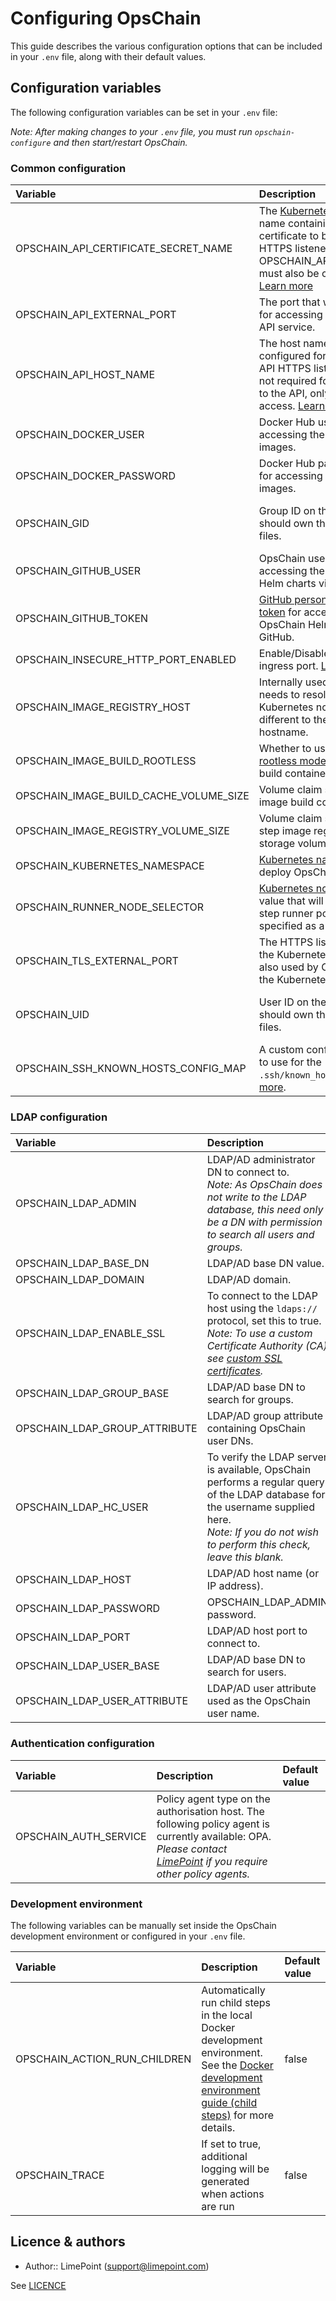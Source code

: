 # Configuring OpsChain

This guide describes the various configuration options that can be included in your `.env` file, along with their default values.

## Configuration variables

The following configuration variables can be set in your `.env` file:

_Note: After making changes to your `.env` file, you must run `opschain-configure` and then start/restart OpsChain._

### Common configuration

| Variable                               | Description                                                                                                                                                                                                                                                     | Default value                                                    |
| :------------------------------------- | :-------------------------------------------------------------------------------------------------------------------------------------------------------------------------------------------------------------------------------------------------------------- | :--------------------------------------------------------------- |
| OPSCHAIN_API_CERTIFICATE_SECRET_NAME   | The [Kubernetes TLS secret](https://kubernetes.io/docs/concepts/configuration/secret/#tls-secrets) name containing a custom certificate to be used for the HTTPS listener. OPSCHAIN_API_HOST_NAME must also be configured. [Learn more](tls.md#api-certificate) |                                                                  |
| OPSCHAIN_API_EXTERNAL_PORT             | The port that will be exposed for accessing the OpsChain API service.                                                                                                                                                                                           | `3000`                                                           |
| OPSCHAIN_API_HOST_NAME                 | The host name that will be configured for the OpsChain API HTTPS listener. This is not required for HTTP access to the API, only for HTTPS access. [Learn more](tls.md#accessing-the-opschain-api-via-https)                                                    |                                                                  |
| OPSCHAIN_DOCKER_USER                   | Docker Hub username for accessing the OpsChain images.                                                                                                                                                                                                          |                                                                  |
| OPSCHAIN_DOCKER_PASSWORD               | Docker Hub password/token for accessing the OpsChain images.                                                                                                                                                                                                    |                                                                  |
| OPSCHAIN_GID                           | Group ID on the host that should own the OpsChain files.                                                                                                                                                                                                        | GID of the current user (i.e. the output of the `id -g` command) |
| OPSCHAIN_GITHUB_USER                   | OpsChain username for accessing the OpsChain Helm charts via GitHub.                                                                                                                                                                                            |                                                                  |
| OPSCHAIN_GITHUB_TOKEN                  | [GitHub personal access token](https://docs.github.com/en/github/authenticating-to-github/creating-a-personal-access-token) for accessing the OpsChain Helm charts via GitHub.                                                                                  |                                                                  |
| OPSCHAIN_INSECURE_HTTP_PORT_ENABLED    | Enable/Disable the HTTP ingress port. [Learn more](tls.md#disable-the-insecure-http-listener).                                                                                                                                                                  | true                                                             |
| OPSCHAIN_IMAGE_REGISTRY_HOST           | Internally used hostname that needs to resolve to the Kubernetes node, but be different to the API hostname.                                                                                                                                                    | `opschain-image-registry.local.gd`                               |
| OPSCHAIN_IMAGE_BUILD_ROOTLESS          | Whether to use the [Buildkit rootless mode](https://github.com/moby/buildkit/blob/master/docs/rootless.md#rootless-mode) for the image build container.                                                                                                         | `true`                                                           |
| OPSCHAIN_IMAGE_BUILD_CACHE_VOLUME_SIZE | Volume claim size for the image build container cache.                                                                                                                                                                                                          | `10Gi`                                                           |
| OPSCHAIN_IMAGE_REGISTRY_VOLUME_SIZE    | Volume claim size for the step image registry image storage volume.                                                                                                                                                                                             | `10Gi`                                                           |
| OPSCHAIN_KUBERNETES_NAMESPACE          | [Kubernetes namespace](https://kubernetes.io/docs/concepts/overview/working-with-objects/namespaces/) to deploy OpsChain into.                                                                                                                                  | `opschain-trial`                                                 |
| OPSCHAIN_RUNNER_NODE_SELECTOR          | [Kubernetes nodeSelector](https://kubernetes.io/docs/concepts/scheduling-eviction/assign-pod-node/) value that will be used for step runner pods. Must be specified as a JSON string.                                                                           | '{}'                                                             |
| OPSCHAIN_TLS_EXTERNAL_PORT             | The HTTPS listener port on the Kubernetes node. It is also used by OpsChain from the Kubernetes runtime.                                                                                                                                                        | `3443`                                                           |
| OPSCHAIN_UID                           | User ID on the host that should own the OpsChain files.                                                                                                                                                                                                         | UID of the current user (i.e. the output of the `id -u` command) |
| OPSCHAIN_SSH_KNOWN_HOSTS_CONFIG_MAP    | A custom config map name to use for the `.ssh/known_hosts` file. [Learn more](/docs/reference/project_git_repositories.md#customising-the-ssh-known_hosts-file).                                                                                                |                                                                  |

### LDAP configuration

| Variable                      | Description                                                                                                                                                                                                   | Default value               |
| :---------------------------- | :------------------------------------------------------------------------------------------------------------------------------------------------------------------------------------------------------------ | :-------------------------- |
| OPSCHAIN_LDAP_ADMIN           | LDAP/AD administrator DN to connect to.<br/> _Note: As OpsChain does not write to the LDAP database, this need only be a DN with permission to search all users and groups._                                  | cn=admin,dc=opschain,dc=io  |
| OPSCHAIN_LDAP_BASE_DN         | LDAP/AD base DN value.                                                                                                                                                                                        | dc=opschain,dc=io           |
| OPSCHAIN_LDAP_DOMAIN          | LDAP/AD domain.                                                                                                                                                                                               | opschain.io                 |
| OPSCHAIN_LDAP_ENABLE_SSL      | To connect to the LDAP host using the `ldaps://` protocol, set this to true.<br/> _Note: To use a custom Certificate Authority (CA) see [custom SSL certificates](opschain_ldap.md#custom-ssl-certificates)._ | false                       |
| OPSCHAIN_LDAP_GROUP_BASE      | LDAP/AD base DN to search for groups.                                                                                                                                                                         | ou=groups,dc=opschain,dc=io |
| OPSCHAIN_LDAP_GROUP_ATTRIBUTE | LDAP/AD group attribute containing OpsChain user DNs.                                                                                                                                                         | member                      |
| OPSCHAIN_LDAP_HC_USER         | To verify the LDAP server is available, OpsChain performs a regular query of the LDAP database for the username supplied here. <br/>_Note: If you do not wish to perform this check, leave this blank._       | healthcheck                 |
| OPSCHAIN_LDAP_HOST            | LDAP/AD host name (or IP address).                                                                                                                                                                            | opschain-ldap               |
| OPSCHAIN_LDAP_PASSWORD        | OPSCHAIN_LDAP_ADMIN password.                                                                                                                                                                                 |                             |
| OPSCHAIN_LDAP_PORT            | LDAP/AD host port to connect to.                                                                                                                                                                              | 389                         |
| OPSCHAIN_LDAP_USER_BASE       | LDAP/AD base DN to search for users.                                                                                                                                                                          | ou=users,dc=opschain,dc=io  |
| OPSCHAIN_LDAP_USER_ATTRIBUTE  | LDAP/AD user attribute used as the OpsChain user name.                                                                                                                                                        | uid                         |

### Authentication configuration

| Variable              | Description                                                                                                                                                                                                  | Default value |
| :-------------------- | :----------------------------------------------------------------------------------------------------------------------------------------------------------------------------------------------------------- | :------------ |
| OPSCHAIN_AUTH_SERVICE | Policy agent type on the authorisation host. The following policy agent is currently available: OPA. _Please contact [LimePoint](mailto:opschain-support@limepoint.com) if you require other policy agents._ |               |

### Development environment

The following variables can be manually set inside the OpsChain development environment or configured in your `.env` file.

| Variable                     | Description                                                                                                                                                                                                 | Default value |
| :--------------------------- | :---------------------------------------------------------------------------------------------------------------------------------------------------------------------------------------------------------- | :------------ |
| OPSCHAIN_ACTION_RUN_CHILDREN | Automatically run child steps in the local Docker development environment. See the [Docker development environment guide (child steps)](../docker_development_environment.md#child-steps) for more details. | false         |
| OPSCHAIN_TRACE               | If set to true, additional logging will be generated when actions are run                                                                                                                                   | false         |

## Licence & authors

- Author:: LimePoint (support@limepoint.com)

See [LICENCE](/LICENCE.md)

